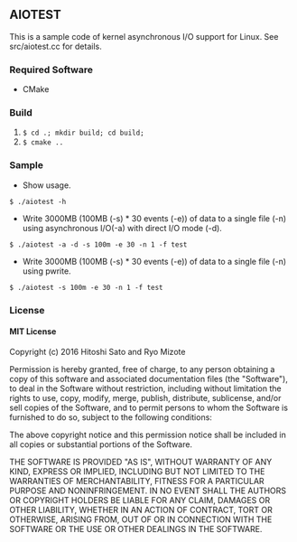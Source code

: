 ## AIOTEST

This is a sample code of kernel asynchronous I/O support for Linux.
See src/aiotest.cc for details.

### Required Software
* CMake

### Build
1. `$ cd .; mkdir build; cd build;`
2. `$ cmake ..`

### Sample
* Show usage.
```
$ ./aiotest -h
```

* Write 3000MB (100MB (-s) * 30 events (-e)) of data to a single file (-n) using asynchronous I/O(-a) with direct I/O mode (-d).
```
$ ./aiotest -a -d -s 100m -e 30 -n 1 -f test
```

* Write 3000MB (100MB (-s) * 30 events (-e)) of data to a single  file (-n) using pwrite.
```
$ ./aiotest -s 100m -e 30 -n 1 -f test
```

### License
#### MIT License

Copyright (c) 2016 Hitoshi Sato and Ryo Mizote

Permission is hereby granted, free of charge, to any person obtaining a copy of this software and associated documentation files (the "Software"), to deal in the Software without restriction, including without limitation the rights to use, copy, modify, merge, publish, distribute, sublicense, and/or sell copies of the Software, and to permit persons to whom the Software is furnished to do so, subject to the following conditions:

The above copyright notice and this permission notice shall be included in all copies or substantial portions of the Software.

THE SOFTWARE IS PROVIDED "AS IS", WITHOUT WARRANTY OF ANY KIND, EXPRESS OR IMPLIED, INCLUDING BUT NOT LIMITED TO THE WARRANTIES OF MERCHANTABILITY, FITNESS FOR A PARTICULAR PURPOSE AND NONINFRINGEMENT. IN NO EVENT SHALL THE AUTHORS OR COPYRIGHT HOLDERS BE LIABLE FOR ANY CLAIM, DAMAGES OR OTHER LIABILITY, WHETHER IN AN ACTION OF CONTRACT, TORT OR OTHERWISE, ARISING FROM, OUT OF OR IN CONNECTION WITH THE SOFTWARE OR THE USE OR OTHER DEALINGS IN THE SOFTWARE.
